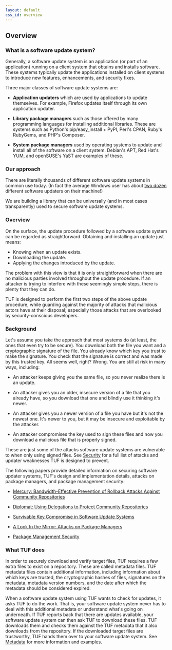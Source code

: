 ```yaml
---
layout: default
css_id: overview
---
```


## Overview

### What is a software update system? ###

Generally, a software update system is an application (or part of an
application) running on a client system that obtains and installs software.
These systems typically update the applications installed on client systems to
introduce new features, enhancements, and security fixes.

Three major classes of software update systems are:

* **Application updaters** which are used by applications to update
   themselves. For example, Firefox updates itself through its own application
   updater.

* **Library package managers** such as those offered by many
   programming languages for installing additional libraries. These are systems
   such as Python's pip/easy_install + PyPI, Perl's CPAN, Ruby's RubyGems, and
   PHP's Composer.

* **System package managers** used by operating systems to update and
   install all of the software on a client system. Debian's APT, Red Hat's YUM,
   and openSUSE's YaST are examples of these.

### Our approach ###

There are literally thousands of different software update systems in common
use today. (In fact the average Windows user has about [two
dozen](http://secunia.com/gfx/pdf/Secunia_RSA_Software_Portfolio_Security_Exposure.pdf)
different software updaters on their machine!)

We are building a library that can be universally (and in most cases
transparently) used to secure software update systems.

### Overview ###

On the surface, the update procedure followed by a software update system can
be regarded as straightforward.  Obtaining and installing an update just means:

* Knowing when an update exists.
* Downloading the update.
* Applying the changes introduced by the update.

The problem with this view is that it is only straightforward when there are no
malicious parties involved throughout the update procedure. If an attacker is
trying to interfere with these seemingly simple steps, there is plenty that
they can do.

TUF is designed to perform the first two steps of the above update procedure,
while guarding against the majority of attacks that malicious actors have at
their disposal; especially those attacks that are overlooked by
security-conscious developers.

### Background ###

Let's assume you take the approach that most systems do (at least, the ones
that even try to be secure). You download both the file you want and a
cryptographic signature of the file. You already know which key you trust to
make the signature. You check that the signature is correct and was made by
this trusted key. All seems well, right? Wrong. You are still at risk in many
ways, including:

* An attacker keeps giving you the same file, so you never realize
  there is an update.

* An attacker gives you an older, insecure version of a file that you
  already have, so you download that one and blindly use it thinking it's
  newer.

* An attacker gives you a newer version of a file you have but it's not
  the newest one. It's newer to you, but it may be insecure and
  exploitable by the attacker.

* An attacker compromises the key used to sign these files and now you
  download a malicious file that is properly signed.

These are just some of the attacks software update systems are vulnerable to
when only using signed files. See [Security](/security.md) for a full list of
attacks and updater weaknesses TUF is designed to prevent.

The following papers provide detailed information on securing software updater
systems, TUF's design and implementation details, attacks on package managers,
and package management security:

* [Mercury: Bandwidth-Effective Prevention of Rollback Attacks Against
  Community
  Repositories](papers/prevention-rollback-attacks-atc2017.pdf?raw=true)

* [Diplomat: Using Delegations to Protect Community
  Repositories](papers/protect-community-repositories-nsdi2016.pdf?raw=true)

* [Survivable Key Compromise in Software Update
  Systems](papers/survivable-key-compromise-ccs2010.pdf?raw=true)

* [A Look In the Mirror: Attacks on Package
  Managers](papers/package-management-security-tr08-02.pdf?raw=true)

* [Package Management
  Security](papers/attacks-on-package-managers-ccs2008.pdf?raw=true)

### What TUF does ###

In order to securely download and verify target files, TUF requires a few extra
files to exist on a repository. These are called metadata files. TUF metadata
files contain additional information, including information about which keys
are trusted, the cryptographic hashes of files, signatures on the metadata,
metadata version numbers, and the date after which the metadata should be
considered expired.

When a software update system using TUF wants to check for updates, it asks TUF
to do the work. That is, your software update system never has to deal with
this additional metadata or understand what's going on underneath. If TUF
reports back that there are updates available, your software update system can
then ask TUF to download these files. TUF downloads them and checks them
against the TUF metadata that it also downloads from the repository. If the
downloaded target files are trustworthy, TUF hands them over to your software
update system. See [Metadata](/metadata.html) for more information and examples.
